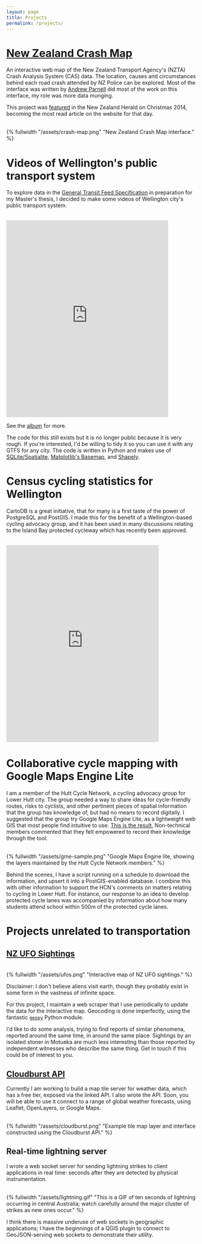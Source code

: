 ```yaml
---
layout: page
title: Projects
permalink: /projects/
---
```


# [New Zealand Crash Map]({{site.url}}/national-crash-statistics/)

An interactive web map of the New Zealand Transport Agency's (NZTA) Crash Analysis System (CAS) data. The location, causes and circumstances behind each road crash attended by NZ Police can be explored. Most of the interface was written by [Andrew Parnell](https://twitter.com/parnelandr) did most of the work on this interface, my role was more data munging.

This project was [featured](http://www.nzherald.co.nz/data-blog/news/article.cfm?c_id=1503710&objectid=11378832) in the New Zealand Herald on Christmas 2014, becoming the most read article on the website for that day.

<br>
{% fullwidth "/assets/crash-map.png" "New Zealand Crash Map interface." %}

# Videos of Wellington's public transport system

To explore data in the [General Transit Feed Specification](https://developers.google.com/transit/gtfs/) in preparation for my Master's thesis, I decided to make some videos of Wellington city's public transport system.

<br>
<iframe src="https://player.vimeo.com/video/88324152" width="85%" height="520" frameborder="0" webkitallowfullscreen mozallowfullscreen allowfullscreen></iframe>
<br>

See the [album](https://vimeo.com/album/2763946) for more.

The code for this still exists but it is no longer public because it is very rough. If you're interested, I'd be willing to tidy it so you can use it with any GTFS for any city. The code is written in Python and makes use of [SQLite/Spatialite](http://www.gaia-gis.it/gaia-sins/), [Matplotlib's Basemap](http://matplotlib.org/basemap/), and [Shapely](https://pypi.python.org/pypi/Shapely).

# Census cycling statistics for Wellington

CartoDB is a great initiative, that for many is a first taste of the power of PostgreSQL and PostGIS. I made this for the benefit of a Wellington-based cycling advocacy group, and it has been used in many discussions relating to the Island Bay protected cycleway which has recently been approved.

<br>
<iframe width='80%' height='520' frameborder='0' src='https://alphabetasoup.cartodb.com/viz/3c1e307c-e196-11e3-969e-0e10bcd91c2b/embed_map' allowfullscreen webkitallowfullscreen mozallowfullscreen oallowfullscreen msallowfullscreen></iframe>

# Collaborative cycle mapping with Google Maps Engine Lite

I am a member of the Hutt Cycle Network, a cycling advocacy group for Lower Hutt city. The group needed a way to share ideas for cycle-friendly routes, risks to cyclists, and other pertinent pieces of spatial information that the group has knowledge of, but had no means to record digitally. I suggested that the group try Google Maps Engine Lite, as a lightweight web GIS that most people find intuitive to use. [This is the result.](https://www.google.com/maps/d/edit?mid=zs0qRfa6-1hw.kYwo2V4cv3Pg) Non-technical members commented that they felt empowered to record their knowledge through the tool.

<br>
{% fullwidth "/assets/gme-sample.png" "Google Maps Engine lite, showing the layers maintained by the Hutt Cycle Network members." %}
<br>

Behind the scenes, I have a script running on a schedule to download the information, and upsert it into a PostGIS-enabled database. I combine this with other information to support the HCN's comments on matters relating to cycling in Lower Hutt. For instance, our response to an idea to develop protected cycle lanes was accompanied by information about how many students attend school within 500m of the protected cycle lanes.

# Projects unrelated to transportation

## [NZ UFO Sightings](http://www.nearimprov.com/nz-ufo-sightings/)

<br>
{% fullwidth "/assets/ufos.png" "Interactive map of NZ UFO sightings." %}

Disclaimer: I don't believe aliens visit earth, though they probably exist in some form in the vastness of infinite space.

For this project, I maintain a web scraper that I use periodically to update the data for the interactive map. Geocoding is done imperfectly, using the fantastic [`geopy`](http://geopy.readthedocs.org/en/latest/) Python module.

I'd like to do some analysis, trying to find reports of similar phenomena, reported around the same time, in around the same place. Sightings by an isolated stoner in Motueka are much less interesting than those reported by independent witnesses who describe the same thing. Get in touch if this could be of interest to you.

## [Cloudburst API](https://github.com/metocean/cloudburst-api)

Currently I am working to build a map tile server for weather data, which has a free tier, exposed via the linked API. I also wrote the API. Soon, you will be able to use it connect to a range of global weather forecasts, using Leaflet, OpenLayers, or Google Maps.

<br>
{% fullwidth "/assets/cloudburst.png" "Example tile map layer and interface constructed using the Cloudburst API." %}
<br>

## Real-time lightning server

I wrote a web socket server for sending lightning strikes to client applications in real time: seconds after they are detected by physical instrumentation.

<br>
{% fullwidth "/assets/lightning.gif" "This is a GIF of ten seconds of lightning occurring in central Australia; watch carefully around the major cluster of strikes as new ones occur." %}
<br>

I think there is massive underuse of web sockets in geographic applications; I have the beginnings of a QGIS plugin to connect to GeoJSON-serving web sockets to demonstrate their utility.
